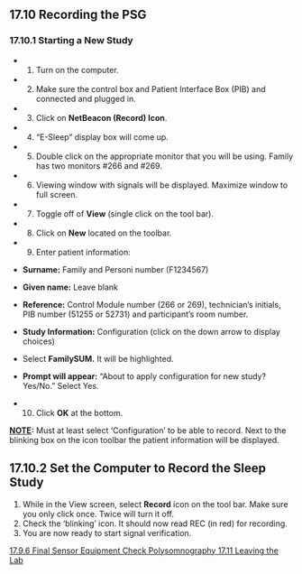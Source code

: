 ## 17.10 Recording the PSG

### 17.10.1 Starting a New Study

* 1. Turn on the computer.
* 2. Make sure the control box and Patient Interface Box (PIB) and connected and plugged in.
* 3. Click on **NetBeacon (Record) Icon**.
* 4. “E-Sleep” display box will come up.
* 5. Double click on the appropriate monitor that you will be using. Family has two monitors #266 and #269.
* 6. Viewing window with signals will be displayed. Maximize window to full screen.
* 7. Toggle off of **View** (single click on the tool bar).
* 8. Click on **New** located on the toolbar.
* 9. Enter patient information:

 * **Surname:** Family and Personi number (F1234567)
 * **Given name:** Leave blank
 * **Reference:** Control Module number (266 or 269), technician’s initials, PIB  number (51255 or 52731) and participant’s room number.
 * **Study Information:** Configuration (click on the down arrow to display choices)
 * Select **FamilySUM.** It will be highlighted.
 * **Prompt will appear:** “About to apply configuration for new study? Yes/No.” Select Yes.

* 10. Click **OK** at the bottom.

**<u>NOTE</u>:** Must at least select ‘Configuration’ to be able to record. Next to the blinking box on the icon toolbar the patient information will be displayed.

## 17.10.2 Set the Computer to Record the Sleep Study

1. While in the View screen, select **Record** icon on the tool bar. Make sure you only click once. Twice will turn it off.
2. Check the ‘blinking’ icon. It should now read REC (in red) for recording.
3. You are now ready to start signal verification.


<div class="center">
<div class="btn-group">
  <a href=":pages_path:/manuals/polysomnography/17-09-06-sensor-equipment-check.md" class="btn btn-default">
    <span class="glyphicon glyphicon-chevron-left"></span>
    17.9.6 Final Sensor Equipment Check
  </a>

  <a href=":pages_path:/manuals/polysomnography" class="btn btn-default">
    <span class="glyphicon glyphicon-chevron-up"></span>
    Polysomnography
  </a>

  <a href=":pages_path:/manuals/polysomnography/17-11-leaving-lab.md" class="btn btn-success">
    17.11 Leaving the Lab
    <span class="glyphicon glyphicon-chevron-right"></span>
  </a>
</div>
</div>
